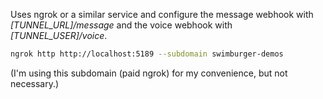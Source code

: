 Uses ngrok or a similar service and 
configure the message webhook with _[TUNNEL_URL]/message_ 
and the voice webhook with _[TUNNEL_USER]/voice_.

```bash
ngrok http http://localhost:5189 --subdomain swimburger-demos
```

(I'm using this subdomain (paid ngrok) for my convenience, but not necessary.)
